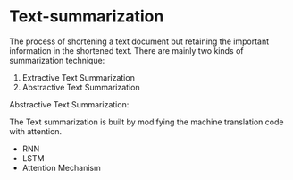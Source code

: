 # Text-summarization

The process of shortening a text document but retaining the important information in the shortened text. There are mainly two kinds of summarization technique:

1. Extractive Text Summarization
2. Abstractive Text Summarization

Abstractive Text Summarization:

The Text summarization is built by modifying the machine translation code with attention.
* RNN
* LSTM
* Attention Mechanism
